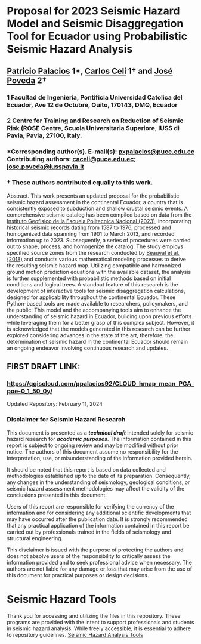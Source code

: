# Proposal for 2023 Seismic Hazard Model and Seismic Disaggregation Tool for Ecuador using Probabilistic Seismic Hazard Analysis
## [Patricio Palacios](https://github.com/ppalacios92) 1*, [Carlos Celi](https://github.com/Normando1945) 1† and [José Poveda](https://github.com/JosePovedaHinojosa) 2†
### 1 Facultad de Ingenieria, Pontificia Universidad Catolica del Ecuador, Ave 12 de Octubre, Quito, 170143, DMQ, Ecuador
### 2 Centre for Training and Research on Reduction of Seismic Risk (ROSE Centre, Scuola Universitaria Superiore, IUSS di Pavia, Pavia, 27100, Italy.

### *Corresponding author(s). E-mail(s): [pxpalacios@puce.edu.ec](https://github.com/ppalacios92) Contributing authors: [caceli@puce.edu.ec](https://github.com/Normando1945); [jose.poveda@iusspavia.it](https://github.com/JosePovedaHinojosa)
### † These authors contributed equally to this work.



Abstract. This work presents an updated proposal for the probabilistic seismic hazard assessment in the continental Ecuador, a country that is consistently exposed to subduction and shallow crustal seismic events. A comprehensive seismic catalog has been compiled based on data from the [Instituto Geofisico de la Escuela Politecnica Nacional (2023)](https://www.igepn.edu.ec/), incorporating historical seismic records dating from 1587 to 1976, processed and homogenized data spanning from 1901 to March 2013, and recorded information up to 2023. Subsequently, a series of procedures were carried out to shape, process, and homogenize the catalog. The study employs specified source zones from the research conducted by [Beauval et al. (2018)](https://doi.org/10.1785/0120170259) and conducts various mathematical modeling processes to derive the resulting seismic hazard map. Utilizing compatible and harmonized ground motion prediction equations with the available dataset, the analysis is further supplemented with probabilistic methods based on initial conditions and logical trees. A standout feature of this research is the development of interactive tools for seismic disaggregation calculations, designed for applicability throughout the continental Ecuador. These Python-based tools are made available to researchers, policymakers, and the public. This model and the accompanying tools aim to enhance the understanding of seismic hazard in Ecuador, building upon previous efforts while leveraging them for a better grasp of this complex subject. However, it is acknowledged that the models generated in this research can be further explored considering advances in the state of the art, therefore, the determination of seismic hazard in the continental Ecuador should remain an ongoing endeavor involving continuous research and updates.

## FIRST DRAFT LINK: 
<!-- ### https://ppalacios92.github.io/SeismicHazard2023_poe0.1_50y/ -->

### https://qgiscloud.com/ppalacios92/CLOUD_hmap_mean_PGA_poe-0_1_50_0y/
Updated Repository: February 11, 2024

### Disclaimer for Seismic Hazard Research

This document is presented as a ***technical draft*** intended solely for seismic hazard research for ***academic purposes***. The information contained in this report is subject to ongoing review and may be modified without prior notice. The authors of this document assume no responsibility for the interpretation, use, or misunderstanding of the information provided herein.

It should be noted that this report is based on data collected and methodologies established up to the date of its preparation. Consequently, any changes in the understanding of seismology, geological conditions, or seismic hazard assessment methodologies may affect the validity of the conclusions presented in this document.

Users of this report are responsible for verifying the currency of the information and for considering any additional scientific developments that may have occurred after the publication date. It is strongly recommended that any practical application of the information contained in this report be carried out by professionals trained in the fields of seismology and structural engineering.

This disclaimer is issued with the purpose of protecting the authors and does not absolve users of the responsibility to critically assess the information provided and to seek professional advice when necessary. The authors are not liable for any damage or loss that may arise from the use of this document for practical purposes or design decisions.

# **Seismic Hazard Tools**
Thank you for accessing and utilizing the files in this repository. These programs are provided with the intent to support professionals and students in seismic hazard analysis. While freely accessible, it is essential to adhere to repository guidelines.
[Seismic Hazard Analysis Tools](https://github.com/ppalacios92/SeismicHazardAnalysisTools)
